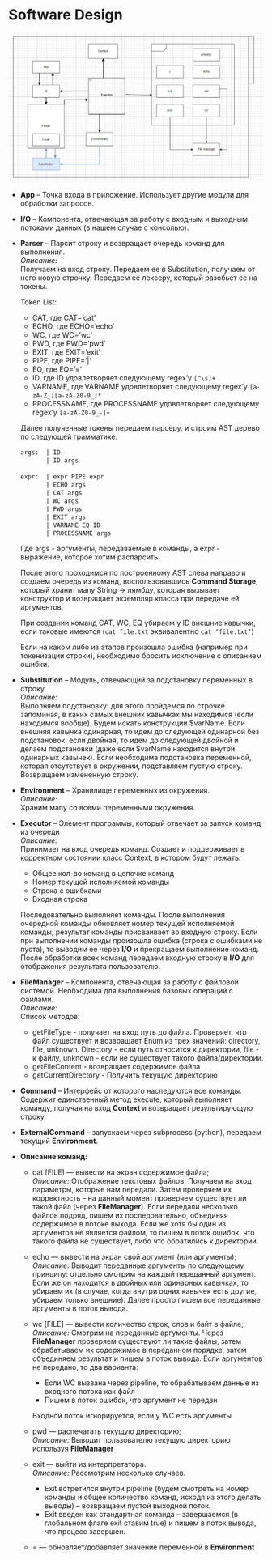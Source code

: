 # Software Design

![alt text](https://github.com/eshelukhina/HSE2022-SD/blob/task1/cliArch.png?raw=true)

* **App** – Точка входа в приложение. Использует другие модули для обработки запросов.

* **I/O** – Компонента, отвечающая за работу с входным и выходным потоками данных (в нашем случае с консолью).

* **Parser** – Парсит строку и возвращает очередь команд для выполнения.<br>
  *Описание:* <br>
  Получаем на вход строку. Передаем ее в Substitution, получаем от него новую строчку. Передаем ее лексеру, который разобьет ее на токены. 

  Token List:
  - CAT, где CAT=’cat’
  - ECHO, где ECHO=’echo’
  - WC, где WC=’wc’
  - PWD, где PWD=’pwd’
  - EXIT, где EXIT=’exit’
  - PIPE, где PIPE=’|’
  - EQ, где EQ=’=’
  - ID, где ID удовлетворяет следующему regex’у `[^\s]+`
  - VARNAME, где VARNAME удовлетворяет следующему regex’у `[a-zA-Z_][a-zA-Z0-9_]*`
  - PROCESSNAME, где PROCESSNAME удовлетворяет следующему regex’у `[a-zA-Z0-9_-]+`

  Далее полученные токены передаем парсеру, и строим AST дерево по следующей грамматике:

  ```
  args:  | ID
         | ID args

  expr:  | expr PIPE expr
         | ECHO args
         | CAT args
         | WC args
         | PWD args
         | EXIT args
         | VARNAME EQ ID
         | PROCESSNAME args
  ```
  Где args - аргументы, передаваемые в команды, а expr - выражение, которое хотим распарсить.

  После этого проходимся по построенному AST слева направо и создаем очередь из команд, воспользовавшись **Command Storage**, который хранит мапу String → лямбду, которая вызывает конструктор и возвращает экземпляр класса при передаче ей аргументов.

  При создании команд CAT, WC, EQ убираем у ID внешние кавычки, если таковые имеются (`cat file.txt` эквивалентно `cat ‘file.txt’`)

  Если на каком либо из этапов произошла ошибка (например при токенизации строки), необходимо бросить исключение с описанием ошибки.


* **Substitution** – Модуль, отвечающий за подстановку переменных в строку <br>
 *Описание:* <br> Выполняем подстановку: для этого пройдемся по строчке запоминая, в каких самых внешних кавычках мы находимся (если находимся вообще). Будем искать конструкции $varName. Если внешняя кавычка одинарная, то идем до следующей одинарной без подстановок, если двойная, то идем до следующей двойной и делаем подстановки (даже если $varName находится внутри одинарных кавычек). Если необходима подстановка переменной, которая отсутствует в окружении, подставляем пустую строку. Возвращаем измененную строку.

* **Environment** – Хранилище переменных из окружения. <br>
  *Описание:* <br>
  Храним мапу со всеми переменными окружения.


* **Executor** – Элемент программы, который отвечает за запуск команд из очереди<br>
  *Описание:* <br>
  Принимает на вход очередь команд. Создает и поддерживает в корректном состоянии класс Context, в котором будут лежать:
  - Общее кол-во команд в цепочке команд
  - Номер текущей исполняемой команды
  - Строка с ошибками
  - Входная строка
  
  Последовательно выполняет команды. После выполнения очередной команды обновляет номер текущей исполняемой команды, результат команды присваивает во входную строку. Если при выполнении команды произошла ошибка (строка с ошибками не пуста), то выводим ее через **I/O** и прекращаем выполнение команд. После обработки всех команд передаем входную строку в **I/O** для отображения результата пользователю. 

* **FileManager** – Компонента, отвечающая за работу с файловой системой. Необходима для выполнения базовых операций с файлами.<br>
  *Описание:* <br>
  Список методов:
  - getFileType - получает на вход путь до файла. Проверяет, что файл существует и возвращает Enum из трех значений: directory, file, unknown. Directory - если путь относится к директории, file - к файлу, unknown - если не существует такого файла/директории. 
  - getFileContent - возвращает содержимое файла
  - getCurrentDirectory - Получить текущую директорию


* **Command** – Интерфейс от которого наследуются все команды. Содержит единственный метод execute, который выполняет команду, получая на вход **Context**  и возвращает результирующую строку.

* **ExternalCommand** – запускаем через subprocess (python), передаем текущий **Environment**.

* **Описание команд:**
  - cat [FILE] — вывести на экран содержимое файла;<br>
  *Описание:*  Отображение текстовых файлов. Получаем на вход параметры, которые нам передали. Затем проверяем их корректность – на данный момент проверяем существует ли такой файл (через **FileManager**). Если передали несколько файлов подряд, пишем их последовательно, объединяя содержимое в потоке выхода. 
  Если же хотя бы один из аргументов не является файлом, то пишем в поток ошибок, что такого файла не существует, либо что обратились к директории. 

  - echo — вывести на экран свой аргумент (или аргументы);<br>
  *Описание:*  Выводит переданные аргументы по следующему принципу: отдельно смотрим на каждый переданный аргумент. Если же он находится в двойных или одинарных кавычках, то убираем их (в случае, когда внутри одних кавычек есть другие, убираем только внешние). Далее просто пишем все переданные аргументы в поток вывода. 

  - wc [FILE] — вывести количество строк, слов и байт в файле;<br>
  *Описание:*  Смотрим на переданные аргументы. Через **FileManager** проверяем существуют ли такие файлы, затем обрабатываем их содержимое в переданном порядке, затем объединяем результат и пишем в поток вывода. Если аргументов не передано, то два варианта:
    - Если WC вызвана через pipeline, то обрабатываем данные из входного потока как файл
    - Пишем в поток ошибок, что аргумент не передан
    
    Входной поток игнорируется, если у WC есть аргументы

  - pwd — распечатать текущую директорию;<br>
  *Описание:*  Выводит пользователю текущую директорию используя **FileManager**

  - exit — выйти из интерпретатора. <br>
    *Описание:*  Рассмотрим несколько случаев. 
    - Exit встретился внутри pipeline (будем смотреть на номер команды и общее количество команд, исходя из этого делать выводы) – возвращаем пустой выходной поток.
    - Exit введен как стандартная команда – завершаемся (в глобальном флаге exit ставим true) и пишем в поток вывода, что процесс завершен. 
  - = — обновляет/добавляет значение переменной в **Environment**


